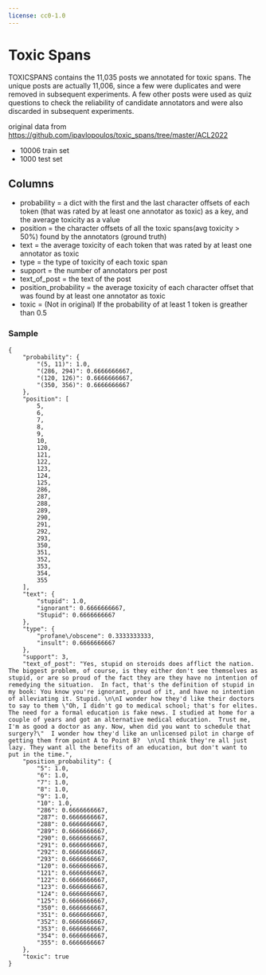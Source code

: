 ```yaml
---
license: cc0-1.0
---
```

# Toxic Spans
TOXICSPANS contains the 11,035 posts we annotated for toxic spans. The unique posts are actually 11,006, since a few were duplicates and were removed in subsequent experiments. A few other posts were used as quiz questions to check the reliability of candidate annotators and were also discarded in subsequent experiments.

original data from https://github.com/ipavlopoulos/toxic_spans/tree/master/ACL2022

- 10006 train set
- 1000 test set

## Columns
- probability = a dict with the first and the last character offsets of each token (that was rated by at least one annotator as toxic) as a key, and the average toxicity as a value
- position = the character offsets of all the toxic spans(avg toxicity > 50%) found by the annotators (ground truth)
- text = the average toxicity of each token that was rated by at least one annotator as toxic
- type = the type of toxicity of each toxic span
- support = the number of annotators per post
- text_of_post = the text of the post
- position_probability = the average toxicity of each character offset that was found by at least one annotator as toxic
- toxic = (Not in original) If the probability of at least 1 token is greather than 0.5



### Sample
```
{
    "probability": {
        "(5, 11)": 1.0,
        "(286, 294)": 0.6666666667,
        "(120, 126)": 0.6666666667,
        "(350, 356)": 0.6666666667
    },
    "position": [
        5,
        6,
        7,
        8,
        9,
        10,
        120,
        121,
        122,
        123,
        124,
        125,
        286,
        287,
        288,
        289,
        290,
        291,
        292,
        293,
        350,
        351,
        352,
        353,
        354,
        355
    ],
    "text": {
        "stupid": 1.0,
        "ignorant": 0.6666666667,
        "Stupid": 0.6666666667
    },
    "type": {
        "profane\/obscene": 0.3333333333,
        "insult": 0.6666666667
    },
    "support": 3,
    "text_of_post": "Yes, stupid on steroids does afflict the nation. The biggest problem, of course, is they either don't see themselves as stupid, or are so proud of the fact they are they have no intention of remedying the situation.  In fact, that's the definition of stupid in my book: You know you're ignorant, proud of it, and have no intention of alleviating it. Stupid. \n\nI wonder how they'd like their doctors to say to them \"Oh, I didn't go to medical school; that's for elites.  The need for a formal education is fake news. I studied at home for a couple of years and got an alternative medical education.  Trust me, I'm as good a doctor as any. Now, when did you want to schedule that surgery?\"  I wonder how they'd like an unlicensed pilot in charge of getting them from point A to Point B?  \n\nI think they're all just lazy. They want all the benefits of an education, but don't want to put in the time.",
    "position_probability": {
        "5": 1.0,
        "6": 1.0,
        "7": 1.0,
        "8": 1.0,
        "9": 1.0,
        "10": 1.0,
        "286": 0.6666666667,
        "287": 0.6666666667,
        "288": 0.6666666667,
        "289": 0.6666666667,
        "290": 0.6666666667,
        "291": 0.6666666667,
        "292": 0.6666666667,
        "293": 0.6666666667,
        "120": 0.6666666667,
        "121": 0.6666666667,
        "122": 0.6666666667,
        "123": 0.6666666667,
        "124": 0.6666666667,
        "125": 0.6666666667,
        "350": 0.6666666667,
        "351": 0.6666666667,
        "352": 0.6666666667,
        "353": 0.6666666667,
        "354": 0.6666666667,
        "355": 0.6666666667
    },
    "toxic": true
}
```